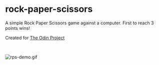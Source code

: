 # rock-paper-scissors

A simple Rock Paper Scissors game against a computer. First to reach 3 points wins!

Created for [The Odin Project](https://www.theodinproject.com/)

<br/>

![rps-demo.gif](https://github.com/sarah157/rock-paper-scissors/blob/main/rps-demo.gif)
